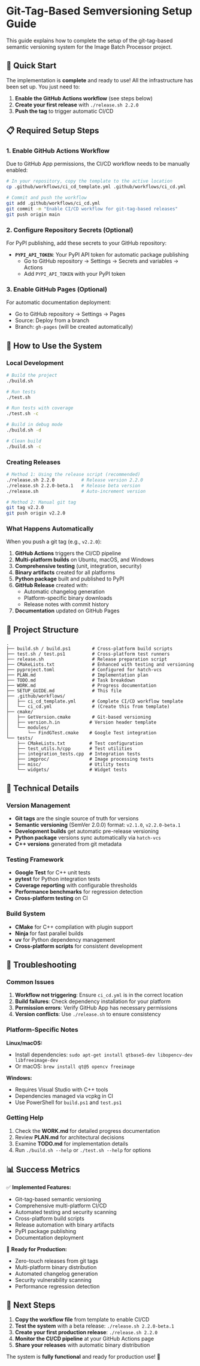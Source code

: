 # Git-Tag-Based Semversioning Setup Guide

This guide explains how to complete the setup of the git-tag-based semantic versioning system for the Image Batch Processor project.

## 🚀 Quick Start

The implementation is **complete** and ready to use! All the infrastructure has been set up. You just need to:

1. **Enable the GitHub Actions workflow** (see steps below)
2. **Create your first release** with `./release.sh 2.2.0`
3. **Push the tag** to trigger automatic CI/CD

## 📋 Required Setup Steps

### 1. Enable GitHub Actions Workflow

Due to GitHub App permissions, the CI/CD workflow needs to be manually enabled:

```bash
# In your repository, copy the template to the active location
cp .github/workflows/ci_cd_template.yml .github/workflows/ci_cd.yml

# Commit and push the workflow
git add .github/workflows/ci_cd.yml
git commit -m "Enable CI/CD workflow for git-tag-based releases"
git push origin main
```

### 2. Configure Repository Secrets (Optional)

For PyPI publishing, add these secrets to your GitHub repository:

- **`PYPI_API_TOKEN`**: Your PyPI API token for automatic package publishing
  - Go to GitHub repository → Settings → Secrets and variables → Actions
  - Add `PYPI_API_TOKEN` with your PyPI token

### 3. Enable GitHub Pages (Optional)

For automatic documentation deployment:

- Go to GitHub repository → Settings → Pages
- Source: Deploy from a branch
- Branch: `gh-pages` (will be created automatically)

## 🎯 How to Use the System

### Local Development

```bash
# Build the project
./build.sh

# Run tests
./test.sh

# Run tests with coverage
./test.sh -c

# Build in debug mode
./build.sh -d

# Clean build
./build.sh -c
```

### Creating Releases

```bash
# Method 1: Using the release script (recommended)
./release.sh 2.2.0          # Release version 2.2.0
./release.sh 2.2.0-beta.1   # Release beta version
./release.sh                # Auto-increment version

# Method 2: Manual git tag
git tag v2.2.0
git push origin v2.2.0
```

### What Happens Automatically

When you push a git tag (e.g., `v2.2.0`):

1. **GitHub Actions** triggers the CI/CD pipeline
2. **Multi-platform builds** on Ubuntu, macOS, and Windows
3. **Comprehensive testing** (unit, integration, security)
4. **Binary artifacts** created for all platforms
5. **Python package** built and published to PyPI
6. **GitHub Release** created with:
   - Automatic changelog generation
   - Platform-specific binary downloads
   - Release notes with commit history
7. **Documentation** updated on GitHub Pages

## 📁 Project Structure

```
.
├── build.sh / build.ps1        # Cross-platform build scripts
├── test.sh / test.ps1          # Cross-platform test runners
├── release.sh                  # Release preparation script
├── CMakeLists.txt              # Enhanced with testing and versioning
├── pyproject.toml              # Configured for hatch-vcs
├── PLAN.md                     # Implementation plan
├── TODO.md                     # Task breakdown
├── WORK.md                     # Progress documentation
├── SETUP_GUIDE.md              # This file
├── .github/workflows/
│   ├── ci_cd_template.yml      # Complete CI/CD workflow template
│   └── ci_cd.yml               # (Create this from template)
├── cmake/
│   ├── GetVersion.cmake        # Git-based versioning
│   ├── version.h.in           # Version header template
│   └── modules/
│       └── FindGTest.cmake    # Google Test integration
└── tests/
    ├── CMakeLists.txt         # Test configuration
    ├── test_utils.h/cpp       # Test utilities
    ├── integration_tests.cpp  # Integration tests
    ├── imgproc/               # Image processing tests
    ├── misc/                  # Utility tests
    └── widgets/               # Widget tests
```

## 🔧 Technical Details

### Version Management

- **Git tags** are the single source of truth for versions
- **Semantic versioning** (SemVer 2.0.0) format: `v2.1.0`, `v2.2.0-beta.1`
- **Development builds** get automatic pre-release versioning
- **Python package** versions sync automatically via `hatch-vcs`
- **C++ versions** generated from git metadata

### Testing Framework

- **Google Test** for C++ unit tests
- **pytest** for Python integration tests
- **Coverage reporting** with configurable thresholds
- **Performance benchmarks** for regression detection
- **Cross-platform testing** on CI

### Build System

- **CMake** for C++ compilation with plugin support
- **Ninja** for fast parallel builds
- **uv** for Python dependency management
- **Cross-platform scripts** for consistent development

## 🚨 Troubleshooting

### Common Issues

1. **Workflow not triggering**: Ensure `ci_cd.yml` is in the correct location
2. **Build failures**: Check dependency installation for your platform
3. **Permission errors**: Verify GitHub App has necessary permissions
4. **Version conflicts**: Use `./release.sh` to ensure consistency

### Platform-Specific Notes

**Linux/macOS:**
- Install dependencies: `sudo apt-get install qtbase5-dev libopencv-dev libfreeimage-dev`
- Or macOS: `brew install qt@5 opencv freeimage`

**Windows:**
- Requires Visual Studio with C++ tools
- Dependencies managed via vcpkg in CI
- Use PowerShell for `build.ps1` and `test.ps1`

### Getting Help

1. Check the **WORK.md** for detailed progress documentation
2. Review **PLAN.md** for architectural decisions
3. Examine **TODO.md** for implementation details
4. Run `./build.sh --help` or `./test.sh --help` for options

## 📊 Success Metrics

✅ **Implemented Features:**
- Git-tag-based semantic versioning
- Comprehensive multi-platform CI/CD
- Automated testing and security scanning
- Cross-platform build scripts
- Release automation with binary artifacts
- PyPI package publishing
- Documentation deployment

🎯 **Ready for Production:**
- Zero-touch releases from git tags
- Multi-platform binary distribution
- Automated changelog generation
- Security vulnerability scanning
- Performance regression detection

## 🚀 Next Steps

1. **Copy the workflow file** from template to enable CI/CD
2. **Test the system** with a beta release: `./release.sh 2.2.0-beta.1`
3. **Create your first production release**: `./release.sh 2.2.0`
4. **Monitor the CI/CD pipeline** at your GitHub Actions page
5. **Share your releases** with automatic binary distribution

The system is **fully functional** and ready for production use! 🎉